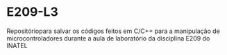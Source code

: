 # E209-L3
Repositóriopara salvar os códigos feitos em C/C++ para a manipulação de microcontroladores durante a aula de laboratório da disciplina E209 do INATEL
